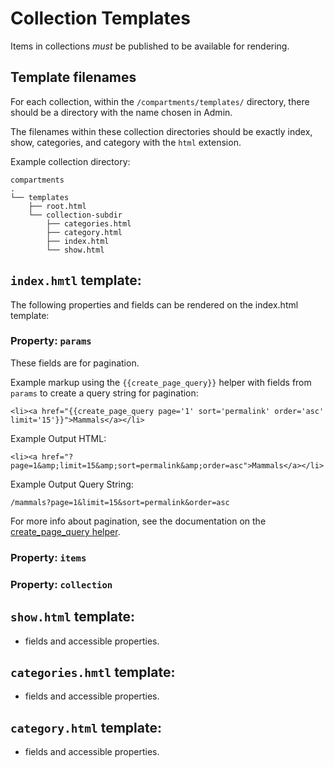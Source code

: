 # Collection Templates
Items in collections *must* be published to be available for rendering.

## Template filenames
For each collection, within the `/compartments/templates/` directory, there should be a directory with the name chosen in Admin.

The filenames within these collection directories should be exactly index, show, categories, and category with the `html` extension.

Example collection directory:
```
compartments
.
└── templates
    ├── root.html
    └── collection-subdir
        ├── categories.html
        ├── category.html
        ├── index.html
        └── show.html
```

## `index.hmtl` template:
The following properties and fields can be rendered on the index.html template:

### Property: `params`
These fields are for pagination.

Example markup using the `{{create_page_query}}` helper with fields from `params` to create a query string for pagination:
```
<li><a href="{{create_page_query page='1' sort='permalink' order='asc' limit='15'}}">Mammals</a></li>
```

Example Output HTML:
```
<li><a href="?page=1&amp;limit=15&amp;sort=permalink&amp;order=asc">Mammals</a></li>
```

Example Output Query String:
```
/mammals?page=1&limit=15&sort=permalink&order=asc
```

For more info about pagination, see the documentation on the [create_page_query helper](Propeller-Helpers.md#create_page_query).

### Property: `items`

### Property: `collection`


## `show.html` template:
- fields and accessible properties.

## `categories.hmtl` template:
- fields and accessible properties.

## `category.html` template:
- fields and accessible properties.
